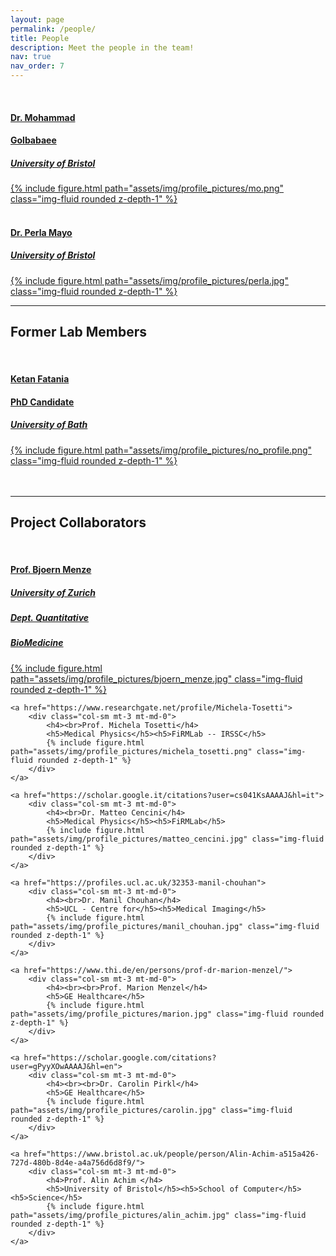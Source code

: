 ```yaml
---
layout: page
permalink: /people/
title: People
description: Meet the people in the team!
nav: true
nav_order: 7
---
```


<div class="row"><br>
	<a href="https://mgolbabaee.wordpress.com/">
		<div class="col-sm mt-3 mt-md-0">
			<h4>Dr. Mohammad </h4><h4>Golbabaee</h4>
			<h5>University of Bristol </h5> 
			{% include figure.html path="assets/img/profile_pictures/mo.png" class="img-fluid rounded z-depth-1" %}
		</div>
	</a>
	<a href="https://p-mayo.github.io/">
		<div class="col-sm mt-3 mt-md-0">
			<h4><br>Dr. Perla Mayo</h4>
			<h5>University of Bristol </h5> 
			{% include figure.html path="assets/img/profile_pictures/perla.jpg" class="img-fluid rounded z-depth-1" %}
		</div>
	</a>
</div>

<hr>
<h2> Former Lab Members </h2> 
<div class="row"><br>
	<a href = "https://researchportal.bath.ac.uk/en/persons/ketan-fatania">
		<div class="col-sm mt-3 mt-md-0">
			<h4>Ketan Fatania</h4><h4>PhD Candidate</h4>
			<h5>University of Bath </h5>
			{% include figure.html path="assets/img/profile_pictures/no_profile.png" class="img-fluid rounded z-depth-1" %}
		</div>
	</a>
</div>
<br><br>

<hr>
<h2> Project Collaborators </h2> 
<div class="row"><br>
	<a href="https://www.dqbm.uzh.ch/en/research/menze.html">
		<div class="col-sm mt-3 mt-md-0">
			<h4>Prof. Bjoern Menze </h4>
			<h5>University of Zurich</h5><h5>Dept. Quantitative</h5><h5>BioMedicine </h5>
			{% include figure.html path="assets/img/profile_pictures/bjoern_menze.jpg" class="img-fluid rounded z-depth-1" %}
		</div>
	</a>
	
	<a href="https://www.researchgate.net/profile/Michela-Tosetti">
		<div class="col-sm mt-3 mt-md-0">
			<h4><br>Prof. Michela Tosetti</h4>
			<h5>Medical Physics</h5><h5>FiRMLab -- IRSSC</h5>
			{% include figure.html path="assets/img/profile_pictures/michela_tosetti.png" class="img-fluid rounded z-depth-1" %}
		</div>
	</a>
	
	<a href="https://scholar.google.it/citations?user=cs041KsAAAAJ&hl=it">
		<div class="col-sm mt-3 mt-md-0">
			<h4><br>Dr. Matteo Cencini</h4>
			<h5>Medical Physics</h5><h5>FiRMLab</h5>
			{% include figure.html path="assets/img/profile_pictures/matteo_cencini.jpg" class="img-fluid rounded z-depth-1" %}
		</div>
	</a>
	
	<a href="https://profiles.ucl.ac.uk/32353-manil-chouhan">
		<div class="col-sm mt-3 mt-md-0">
			<h4><br>Dr. Manil Chouhan</h4>
			<h5>UCL - Centre for</h5><h5>Medical Imaging</h5>
			{% include figure.html path="assets/img/profile_pictures/manil_chouhan.jpg" class="img-fluid rounded z-depth-1" %}
		</div>
	</a>
	
	<a href="https://www.thi.de/en/persons/prof-dr-marion-menzel/">
		<div class="col-sm mt-3 mt-md-0">
			<h4><br><br>Prof. Marion Menzel</h4>
			<h5>GE Healthcare</h5>
			{% include figure.html path="assets/img/profile_pictures/marion.jpg" class="img-fluid rounded z-depth-1" %}
		</div>
	</a>
	
	<a href="https://scholar.google.com/citations?user=gPyyXOwAAAAJ&hl=en">
		<div class="col-sm mt-3 mt-md-0">
			<h4><br><br>Dr. Carolin Pirkl</h4>
			<h5>GE Healthcare</h5>
			{% include figure.html path="assets/img/profile_pictures/carolin.jpg" class="img-fluid rounded z-depth-1" %}
		</div>
	</a>
	
	<a href="https://www.bristol.ac.uk/people/person/Alin-Achim-a515a426-727d-480b-8d4e-a4a756d6d8f9/">
		<div class="col-sm mt-3 mt-md-0">
			<h4>Prof. Alin Achim </h4>
			<h5>University of Bristol</h5><h5>School of Computer</h5><h5>Science</h5>
			{% include figure.html path="assets/img/profile_pictures/alin_achim.jpg" class="img-fluid rounded z-depth-1" %}
		</div>
	</a>
	
</div>
